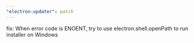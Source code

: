 ```yaml
---
"electron-updater": patch
---
```



fix: When error code is ENOENT, try to use electron.shell.openPath to run installer on Windows
